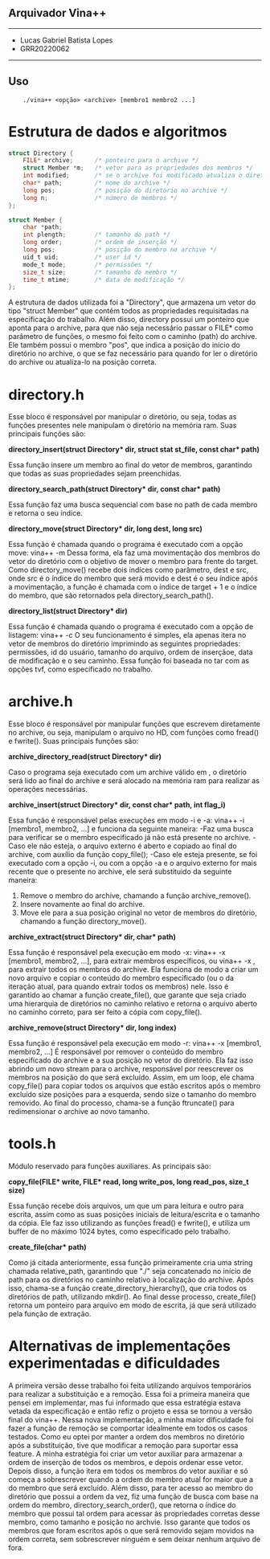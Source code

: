 ## Arquivador Vina++

---

- Lucas Gabriel Batista Lopes 
- GRR20220062

---

## Uso

```
    ./vina++ <opção> <archive> [membro1 membro2 ...]
```

# Estrutura de dados e algoritmos

```c
struct Directory {
    FILE* archive;      /* ponteiro para o archive */
    struct Member *m;   /* vetor para as propriedades dos membros */ 
    int modified;       /* se o archive foi modificado atualiza o diretório no final */
    char* path;         /* nome do archive */
    long pos;           /* posição do diretório no archive */
    long n;             /* número de membros */
};

struct Member { 
    char *path;
    int plength;        /* tamanho do path */
    long order;         /* ordem de inserção */
    long pos;           /* posição do membro no archive */
    uid_t uid;          /* user id */
    mode_t mode;        /* permissões */
    size_t size;        /* tamanho do membro */
    time_t mtime;       /* data de modificação */
};
```

A estrutura de dados utilizada foi a "Directory", que armazena um vetor do tipo "struct Member" que contém todos as propriedades requisitadas na especificação do trabalho. Além disso, directory possui um ponteiro que aponta para o archive, para que não seja necessário passar o FILE* como parâmetro de funções, o mesmo foi feito com o caminho (path) do archive. Ele também possui o membro "pos", que indica a posição do início do diretório no archive, o que se faz necessário para quando for ler o diretório do archive ou atualiza-lo na posição correta.

# directory.h

Esse bloco é responsável por manipular o diretório, ou seja, todas as funções presentes nele manipulam o diretório na memória ram. Suas principais funções são: 

__directory_insert(struct Directory* dir, struct stat st_file, const char* path)__

Essa função insere um membro ao final do vetor de membros, garantindo que todas as suas propriedades sejam preenchidas.

__directory_search_path(struct Directory* dir, const char* path)__

Essa função faz uma busca sequencial com base no path de cada membro e retorna o seu índice.

__directory_move(struct Directory* dir, long dest, long src)__

Essa função é chamada quando o programa é executado com a opção move: vina++ -m <target> <archive> <membro>
Dessa forma, ela faz uma movimentação dos membros do vetor do diretório com o objetivo de mover o membro para frente do target.
Como directory_move() recebe dois indíces como parâmetro, dest e src, onde src é o índice do membro que será movido e dest é o seu índice após a movimentação, a função é chamada com o índice de target + 1 e o índice do membro, que são retornados pela directory_search_path().

__directory_list(struct Directory* dir)__ 

Essa função é chamada quando o programa é executado com a opção de listagem: vina++ -c <archive>
O seu funcionamento é simples, ela apenas itera no vetor de membros do diretório imprimindo as seguintes propriedades: 
permissões, id do usuário, tamanho do arquivo, ordem de inserçãoe, data de modificação e o seu caminho. 
Essa função foi baseada no tar com as opções tvf, como especificado no trabalho.

# archive.h

Esse bloco é responsável por manipular funções que escrevem diretamente no archive, ou seja, manipulam o arquivo no HD, com funções como fread() e fwrite(). Suas principais funções são:

__archive_directory_read(struct Directory* dir)__

Caso o programa seja executado com um archive válido em <archive>, o diretório será lido ao final do archive e será alocado na memória ram para realizar as operações necessárias.

__archive_insert(struct Directory* dir, const char* path, int flag_i)__

Essa função é responsável pelas execuções em modo -i e -a: vina++ -i <archive> [membro1, membro2, ...] e funciona da seguinte maneira:
-Faz uma busca para verificar se o membro especificado já não está presente no archive. 
-Caso ele não esteja, o arquivo externo é aberto e copiado ao final do archive, com auxílio da função copy_file();
-Caso ele esteja presente, se foi executado com a opção -i, ou com a opção -a e o arquivo externo for mais recente que o presente no archive, ele será substituido da seguinte maneira:
1) Remove o membro do archive, chamando a função archive_remove().
2) Insere novamente ao final do archive.
3) Move ele para a sua posição original no vetor de membros do diretório, chamando a função directory_move().

__archive_extract(struct Directory* dir, char* path)__

Essa função é responsável pela execução em modo -x: vina++ -x <archive> [membro1, membro2, ...], para extrair membros específicos, ou vina++ -x <archive>, para extrair todos os membros do archive.
Ela funciona de modo a criar um novo arquivo e copiar o conteúdo do membro especificado (ou o da iteração atual, para quando extrair todos os membros) nele. Isso é garantido ao chamar a função create_file(), que garante que seja criado uma hierarquia de diretórios no caminho relativo e retorna o arquivo aberto no caminho correto, para ser feito a cópia com copy_file().

__archive_remove(struct Directory* dir, long index)__

Essa função é responsável pela execução em modo -r: vina++ -x <archive> [membro1, membro2, ...]
É responsável por remover o conteúdo do membro especificado do archive e a sua posição no vetor do diretório. 
Ela faz isso abrindo um novo stream para o archive, responsável por reescrever os membros na posição do que será excluído. Assim, em um loop, ele chama copy_file() para copiar todos os arquivos que estão escritos após o membro excluído size posições para a esquerda, sendo size o tamanho do membro removido. Ao final do processo, chama-se a função ftruncate() para redimensionar o archive ao novo tamanho.

# tools.h

Módulo reservado para funções auxiliares. As principais são:

__copy_file(FILE* write, FILE* read, long write_pos, long read_pos, size_t size)__

Essa função recebe dois arquivos, um que um para leitura e outro para escrita, assim como as suas posições iniciais de leitura/escrita e o tamanho da cópia. Ele faz isso utilizando as funções fread() e fwrite(), e utiliza um buffer de no máximo 1024 bytes, como especificado pelo trabalho.

__create_file(char* path)__

Como já citada anteriormente, essa função primeiramente cria uma string chamada relative_path, garantindo que "./" seja concatenado no início de path para os diretórios no caminho relativo à localização do archive. Após isso, chama-se a função create_directory_hierarchy(), que cria todos os diretórios de path, utilizando mkdir(). Ao final desse processo, create_file() retorna um ponteiro para arquivo em modo de escrita, já que será utilizado pela função de extração.

# Alternativas de implementações experimentadas e dificuldades 

A primeira versão desse trabalho foi feita utilizando arquivos temporários para realizar a substituição e a remoção. Essa foi a primeira maneira que pensei em implementar, mas fui informado que essa estratégia estava vetada da especificação e então refiz o projeto e essa se tornou a versão final do vina++. Nessa nova implementação, a minha maior dificuldade foi fazer a função de remoção se comportar idealmente em todos os casos testados. Como eu optei por manter a ordem dos membros no diretório após a substituição, tive que modificar a remoção para suportar essa feature. A minha estratégia foi criar um vetor auxiliar para armazenar a ordem de inserção de todos os membros, e depois ordenar esse vetor. Depois disso, a função itera em todos os membros do vetor auxiliar e só começa a sobrescrever quando a ordem do membro atual for maior que a do membro que será excluído. Além disso, para ter acesso ao membro do diretório que possui a ordem da vez, fiz uma função de busca com base na ordem do membro, directory_search_order(), que retorna o índice do membro que possui tal ordem para acessar às propriedades corretas desse membro, como tamanho e posição no archvie. Isso garante que todos os membros que foram escritos após o que será removido sejam movidos na ordem correta, sem sobrescrever ninguém e sem deixar nenhum arquivo de fora.